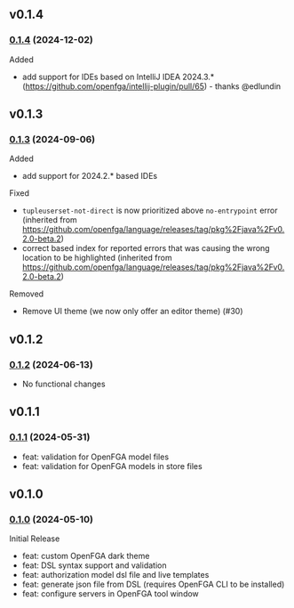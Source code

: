## v0.1.4

### [0.1.4](https://github.com/openfga/intellij-plugin/compare/v0.1.3...v0.1.4) (2024-12-02)

Added
- add support for IDEs based on IntelliJ IDEA 2024.3.* (https://github.com/openfga/intellij-plugin/pull/65) - thanks @edlundin

## v0.1.3

### [0.1.3](https://github.com/openfga/intellij-plugin/compare/v0.1.2...v0.1.3) (2024-09-06)

Added
* add support for 2024.2.* based IDEs

Fixed
- `tupleuserset-not-direct` is now prioritized above `no-entrypoint` error (inherited from https://github.com/openfga/language/releases/tag/pkg%2Fjava%2Fv0.2.0-beta.2)
- correct based index for reported errors that was causing the wrong location to be highlighted (inherited from https://github.com/openfga/language/releases/tag/pkg%2Fjava%2Fv0.2.0-beta.2)

Removed
- Remove UI theme (we now only offer an editor theme) (#30)

## v0.1.2

### [0.1.2](https://github.com/openfga/intellij-plugin/compare/v0.1.1...v0.1.2) (2024-06-13)

* No functional changes

## v0.1.1

### [0.1.1](https://github.com/openfga/intellij-plugin/compare/v0.1.0...v0.1.1) (2024-05-31)

- feat: validation for OpenFGA model files
- feat: validation for OpenFGA models in store files

## v0.1.0

### [0.1.0](https://github.com/openfga/intellij-plugin/releases/tag/v0.1.0) (2024-05-10)

Initial Release

- feat: custom OpenFGA dark theme
- feat: DSL syntax support and validation
- feat: authorization model dsl file and live templates
- feat: generate json file from DSL (requires OpenFGA CLI to be installed)
- feat: configure servers in OpenFGA tool window
